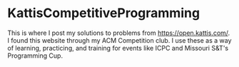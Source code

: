 # KattisCompetitiveProgramming
This is where I post my solutions to problems from https://open.kattis.com/. I found this website through my ACM Competition club. I use these as a way of learning, practicing, and training for events like ICPC and Missouri S&T's Programming Cup.
